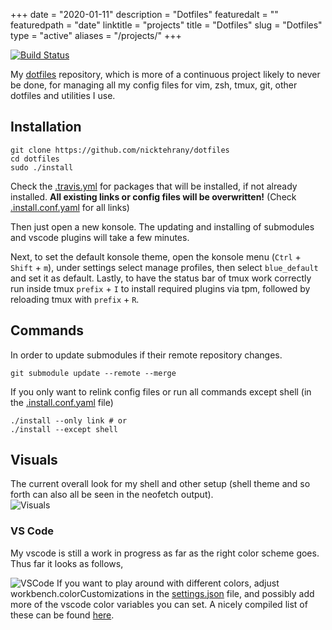 +++
date = "2020-01-11"
description = "Dotfiles"
featuredalt = ""
featuredpath = "date"
linktitle = "projects"
title = "Dotfiles"
slug = "Dotfiles"
type = "active"
aliases = "/projects/"
+++

[![Build Status](https://travis-ci.com/nicktehrany/dotfiles.svg?branch=master)](https://travis-ci.com/nicktehrany/dotfiles)

My [dotfiles](https://github.com/nicktehrany/dotfiles) repository, which is more of a continuous project likely to never be done,
for managing all my config files for vim, zsh, tmux, git, other dotfiles and utilities I use.

## Installation

```shell
git clone https://github.com/nicktehrany/dotfiles
cd dotfiles
sudo ./install
```

Check the [.travis.yml](https://github.com/nicktehrany/dotfiles/blob/master/.travis.yml) for packages that will be installed,
if not already installed. **All existing links or config files will be overwritten!** (Check [.install.conf.yaml](https://github.com/nicktehrany/dotfiles/blob/master/install.conf.yaml) for all links)

Then just open a new konsole. The updating and installing of submodules and vscode plugins will take a few minutes.

Next, to set the default konsole theme, open the konsole menu (`Ctrl` + `Shift` + `m`),
under settings select manage profiles, then select `blue_default` and set it as default.
Lastly, to have the status bar of tmux work correctly run inside tmux `prefix` + `I` to install required plugins via tpm, followed by
reloading tmux with `prefix` + `R`.

## Commands

In order to update submodules if their remote repository changes.

```shell
git submodule update --remote --merge
```

If you only want to relink config files or run all commands except shell (in the [.install.conf.yaml](https://github.com/nicktehrany/dotfiles/blob/master/install.conf.yaml) file)

```shell
./install --only link # or
./install --except shell
```

## Visuals

The current overall look for my shell and other setup (shell theme and so forth can also all be seen in the neofetch output).  
![Visuals](/images/dotfiles/visuals.png)

### VS Code

My vscode is still a work in progress as far as the right color scheme goes. Thus far it looks as follows,

![VSCode](/images/dotfiles/vscode.png)
If you want to play around with different colors, adjust workbench.colorCustomizations in the [settings.json](https://github.com/nicktehrany/dotfiles/blob/master/vscode/settings.json) file, and possibly add more of the vscode color variables you can set. A nicely compiled list of
these can be found [here](https://gist.github.com/lol-russo/1c7a0b958be4b9434c5a120f24d5e7c3).
